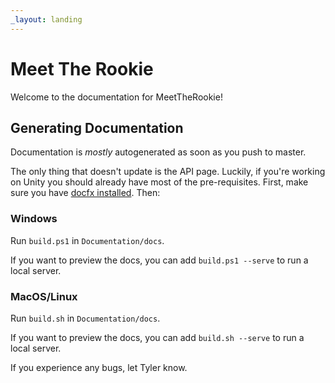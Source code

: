 ```yaml
---
_layout: landing
---
```


# Meet The Rookie
Welcome to the documentation for MeetTheRookie!

## Generating Documentation
Documentation is *mostly* autogenerated as soon as you push to master.

The only thing that doesn't update is the API page. Luckily, if you're working on Unity you should already have most of the pre-requisites. First, make sure you have [docfx installed](https://github.com/dotnet/docfx?tab=readme-ov-file#getting-started). Then:

### Windows
Run `build.ps1` in `Documentation/docs`.

If you want to preview the docs, you can add `build.ps1 --serve` to run a local server. 

### MacOS/Linux
Run `build.sh` in `Documentation/docs`.

If you want to preview the docs, you can add `build.sh --serve`  to run a local server.

If you experience any bugs, let Tyler know.
